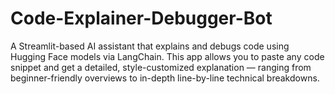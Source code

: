# Code-Explainer-Debugger-Bot
A Streamlit-based AI assistant that explains and debugs code using Hugging Face models via LangChain. This app allows you to paste any code snippet and get a detailed, style-customized explanation — ranging from beginner-friendly overviews to in-depth line-by-line technical breakdowns.
